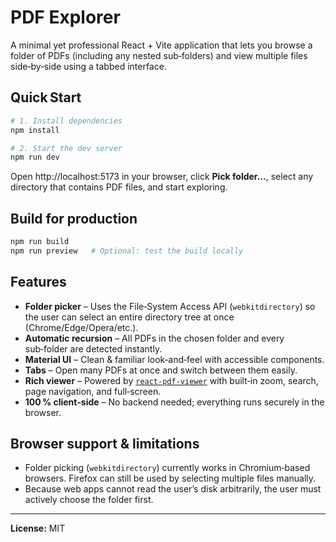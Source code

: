 # PDF Explorer

A minimal yet professional React + Vite application that lets you browse a folder of PDFs (including any nested sub‑folders) and view multiple files side‑by‑side using a tabbed interface.

## Quick Start

```bash
# 1. Install dependencies
npm install

# 2. Start the dev server
npm run dev
```

Open http://localhost:5173 in your browser, click **Pick folder…**, select any directory that contains PDF files, and start exploring.

## Build for production

```bash
npm run build
npm run preview   # Optional: test the build locally
```

## Features

- **Folder picker** – Uses the File‑System Access API (`webkitdirectory`) so the user can select an entire directory tree at once (Chrome/Edge/Opera/etc.).
- **Automatic recursion** – All PDFs in the chosen folder and every sub‑folder are detected instantly.
- **Material UI** – Clean & familiar look‑and‑feel with accessible components.
- **Tabs** – Open many PDFs at once and switch between them easily.
- **Rich viewer** – Powered by [`react‑pdf‑viewer`](https://react-pdf-viewer.dev) with built‑in zoom, search, page navigation, and full‑screen.
- **100 % client‑side** – No backend needed; everything runs securely in the browser.

## Browser support & limitations

- Folder picking (`webkitdirectory`) currently works in Chromium‑based browsers. Firefox can still be used by selecting multiple files manually.
- Because web apps cannot read the user’s disk arbitrarily, the user must actively choose the folder first.

---
**License:** MIT
